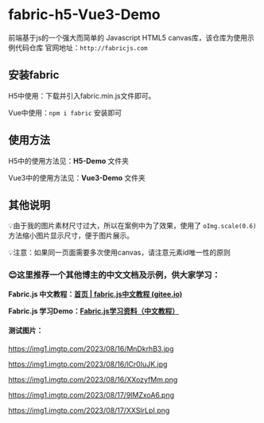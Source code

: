 # fabric-h5-Vue3-Demo

前端基于js的一个强大而简单的 Javascript HTML5 canvas库，该仓库为使用示例代码仓库
官网地址：`http://fabricjs.com`

## 安装fabric

H5中使用：下载并引入fabric.min.js文件即可。

Vue中使用：`npm i fabric` 安装即可

## 使用方法

H5中的使用方法见：**H5-Demo** 文件夹

Vue3中的使用方法见：**Vue3-Demo** 文件夹

## 其他说明

💡由于我的图片素材尺寸过大，所以在案例中为了效果，使用了 `oImg.scale(0.6)`方法缩小图片显示尺寸，便于图片展示。

💡注意：如果同一页面需要多次使用canvas，请注意元素id唯一性的原则

### 😊这里推荐一个其他博主的中文文档及示例，供大家学习：

**Fabric.js 中文教程：[首页 | fabric.js中文教程 (gitee.io)](https://k21vin.gitee.io/fabric-js-doc/)**

**Fabric.js 学习Demo：[Fabric.js学习资料（中文教程）](https://gitee.com/k21vin/fabricjs-demo)**

#### 测试图片：

https://img1.imgtp.com/2023/08/16/MnDkrhB3.jpg

https://img1.imgtp.com/2023/08/16/lCr0IuJK.jpg

https://img1.imgtp.com/2023/08/16/XXozyfMm.png

https://img1.imgtp.com/2023/08/17/9lMZxoA6.png

https://img1.imgtp.com/2023/08/17/XXSIrLpI.png
